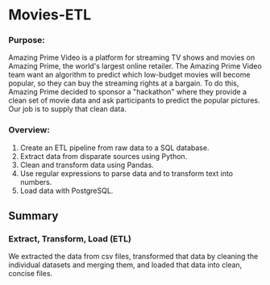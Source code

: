 # Movies-ETL

### Purpose:
Amazing Prime Video is a platform for streaming TV shows and movies on Amazing Prime, the world's largest online retailer. The Amazing Prime Video team want an algorithm to predict which low-budget movies will become popular, so they can buy the streaming rights at a bargain. To do this, Amazing Prime decided to sponsor a "hackathon" where they provide a clean set of movie data and ask participants to predict the popular pictures.  Our job is to supply that clean data.

### Overview:
1. Create an ETL pipeline from raw data to a SQL database.
2. Extract data from disparate sources using Python.
3. Clean and transform data using Pandas.
4. Use regular expressions to parse data and to transform text into numbers.
5. Load data with PostgreSQL.

## Summary
### Extract, Transform, Load (ETL)
We extracted the data from csv files, transformed that data by cleaning the individual datasets and merging them, and loaded that data into clean, concise files. 
